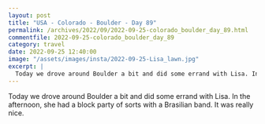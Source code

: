 ```yaml
---
layout: post
title: "USA - Colorado - Boulder - Day 89"
permalink: /archives/2022/09/2022-09-25-colorado_boulder_day_89.html
commentfile: 2022-09-25-colorado_boulder_day_89
category: travel
date: 2022-09-25 12:40:00
image: "/assets/images/insta/2022-09-25-Lisa_lawn.jpg"
excerpt: |
  Today we drove around Boulder a bit and did some errand with Lisa. In the afternoon, she had a block party of sorts with a Brasilian band. It was really nice.
---
```


Today we drove around Boulder a bit and did some errand with Lisa. In the afternoon, she had a block party of sorts with a Brasilian band. It was really nice.
